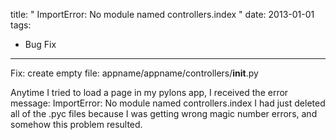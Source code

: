 title: " ImportError: No module named controllers.index "
date: 2013-01-01
tags:
- Bug Fix
---


Fix: create empty file: appname/appname/controllers/__init__.py

Anytime I tried to load a page in my pylons app, I received the error message: ImportError: No module named controllers.index I had just deleted all of the .pyc files because I was getting wrong magic number errors, and somehow this problem resulted.


